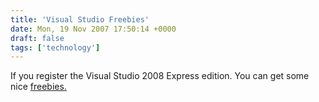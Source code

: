 ```yaml
---
title: 'Visual Studio Freebies'
date: Mon, 19 Nov 2007 17:50:14 +0000
draft: false
tags: ['technology']
---
```


If you register the Visual Studio 2008 Express edition. You can get some nice [freebies.](http://www.microsoft.com/express/registration/)